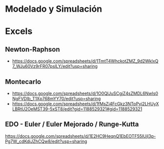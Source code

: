 # Modelado y Simulación

# Excels
## Newton-Raphson
- https://docs.google.com/spreadsheets/d/1TmtT4WhckotZMZ_9d2WklxQ7_WJu60Vz9rFR07pslLY/edit?usp=sharing

## Montecarlo
- https://docs.google.com/spreadsheets/d/1O0QlJuSCgjZ4sZMDL6NwIs0NgFVDIb_T1Xp768mYY70/edit?usp=sharing
- https://docs.google.com/spreadsheets/d/1fMsZi4FcGkz3NTpPyi2LHUyXLBRtU2OeMST39-5xST8/edit?gid=1188529321#gid=1188529321

## EDO - Euler / Euler Mejorado / Runge-Kutta
https://docs.google.com/spreadsheets/d/1E2HC9HeqnQ1EbEOTF55IUjI3p-Pg7W_cdKdiJZhCQw8/edit?usp=sharing